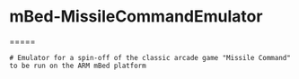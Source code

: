 # mBed-MissileCommandEmulator
=====

	# Emulator for a spin-off of the classic arcade game "Missile Command" to be run on the ARM mBed platform
	
